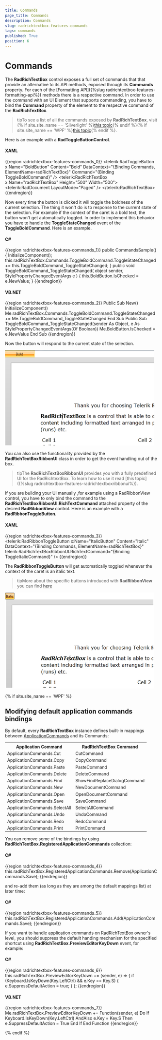 ```yaml
---
title: Commands
page_title: Commands
description: Commands
slug: radrichtextbox-features-commands
tags: commands
published: True
position: 6
---
```


# Commands



The __RadRichTextBox__ control exposes a full set of commands that that provide an alternative to its API methods, exposed through its __Commands__ property. For each of the [Formatting API]({%slug radrichtextbox-features-formatting-api%}) methods there is a respective command. In order to use the command with an UI Element that supports commanding, you have to bind the __Command__ property of the element to the respective command of the __RadRichTextBox__.
        

>tipTo see a list of all the commands exposed by __RadRichTextBox__, visit {% if site.site_name == 'Silverlight' %}[this topic](http://www.telerik.com/help/silverlight/allmembers_t_telerik_windows_documents_richtextboxcommands_richtextboxcommands.html){% endif %}{% if site.site_name == 'WPF' %}[this topic](http://www.telerik.com/help/wpf/allmembers_t_telerik_windows_documents_richtextboxcommands_richtextboxcommands.html){% endif %}.
        

Here is an example with a __RadToggleButtonControl__.
        

#### __XAML__

{{region radrichtextbox-features-commands_0}}
	<telerik:RadToggleButton x:Name="BoldButton"
	                            Content="Bold"
	                            DataContext="{Binding Commands, ElementName=radRichTextBox}"
	                            Command="{Binding ToggleBoldCommand}" />
	<telerik:RadRichTextBox x:Name="radRichTextBox"
	                                    Height="500"
	                                    Width="500">
	    <telerik:RadDocument LayoutMode="Paged" />
	</telerik:RadRichTextBox>
{{endregion}}


Now every time the button is clicked it will toggle the boldness of the current selection. The thing it won't do is to response to the current state of the selection. For example if the context of the caret is a bold text, the button won't get automatically toggled. In order to implement this behavior you have to handle the __ToggleStateChanged__ event of the __ToggleBoldCommand__. Here is an example.
        

#### __C#__

{{region radrichtextbox-features-commands_1}}
	public CommandsSample()
	{
	    InitializeComponent();
	    this.radRichTextBox.Commands.ToggleBoldCommand.ToggleStateChanged += this.ToggleBoldCommand_ToggleStateChanged;
	}
	public void ToggleBoldCommand_ToggleStateChanged( object sender, StylePropertyChangedEventArgs<bool> e )
	{
	    this.BoldButton.IsChecked = e.NewValue;
	}
{{endregion}}



#### __VB.NET__

{{region radrichtextbox-features-commands_2}}
    Public Sub New()
        InitializeComponent()
        Me.radRichTextBox.Commands.ToggleBoldCommand.ToggleStateChanged += Me.ToggleBoldCommand_ToggleStateChanged
    End Sub
    Public Sub ToggleBoldCommand_ToggleStateChanged(sender As Object, e As StylePropertyChangedEventArgs(Of Boolean))
        Me.BoldButton.IsChecked = e.NewValue
    End Sub
{{endregion}}



Now the button will respond to the current state of the selection.

![Rad Rich Text Box Features Commands 01](images/RadRichTextBox_Features_Commands_01.png)

You can also use the functionality provided by the __RadRichTextBoxRibbonUI__ class in order to get the event handling out of the box.
        

>tipThe __RadRichTextBoxRibbonUI__ provides you with a fully predefined UI for the RadRichtextBox. To learn how to use it read [this topic]({%slug radrichtextbox-features-radrichtextboxribbonui%}).
        

If you are building your UI manually ,for example using a RadRibbonView control, you have to only bind the command to the __RadRichTextBoxRibbonUI__.__RichTextCommand__ attached property of the desired __RadRibbonView__ control. Here is an example with a __RadRibbonToggleButton__.
        

#### __XAML__

{{region radrichtextbox-features-commands_3}}
	<telerik:RadRibbonToggleButton x:Name="ItalicButton"
	                                Content="Italic"
	                                DataContext="{Binding Commands, ElementName=radRichTextBox}"
	                                telerik:RadRichTextBoxRibbonUI.RichTextCommand="{Binding ToggleItalicCommand}" />
{{endregion}}



The __RadRibbonToggleButton__ will get automatically toggled whenever the context of the caret is an italic text.
        

>tipMore about the specific buttons introduced with __RadRibbonView__ you can find [here](http://www.telerik.com/help/wpf/allmembers_t_telerik_windows_documents_richtextboxcommands_richtextboxcommands.html)

![Rad Rich Text Box Features Commands 02](images/RadRichTextBox_Features_Commands_02.png)

{% if site.site_name == 'WPF' %}

## Modifying default application commands bindings

By default, every __RadRichTextBox__ instance defines built-in mappings between [ApplicationCommands](http://msdn.microsoft.com/en-us/library/system.windows.input.applicationcommands.aspx) and its Commands:

<table><tr><th><b>Application Command</b></th><th><b>RadRichTextBox Command</b></th></tr><tr><td> ApplicationCommands.Cut </td><td> CutCommand </td></tr><tr><td> ApplicationCommands.Copy </td><td> CopyCommand </td></tr><tr><td> ApplicationCommands.Paste </td><td> PasteCommand </td></tr><tr><td> ApplicationCommands.Delete </td><td> DeleteCommand </td></tr><tr><td> ApplicationCommands.Find </td><td> ShowFindReplaceDialogCommand </td></tr><tr><td> ApplicationCommands.New </td><td> NewDocumentCommand </td></tr><tr><td> ApplicationCommands.Open </td><td> OpenDocumentCommand </td></tr><tr><td> ApplicationCommands.Save </td><td> SaveCommand </td></tr><tr><td> ApplicationCommands.SelectAll </td><td> SelectAllCommand </td></tr><tr><td> ApplicationCommands.Undo </td><td> UndoCommand </td></tr><tr><td> ApplicationCommands.Redo </td><td> RedoCommand </td></tr><tr><td> ApplicationCommands.Print </td><td> PrintCommand </td></tr></tbody></table>

You can remove some of the bindings by using __RadRichTextBox.RegisteredApplicationCommands__ collection:

#### __C#__

{{region radrichtextbox-features-commands_4}}
    this.radRichTextBox.RegisteredApplicationCommands.Remove(ApplicationCommands.Save);
{{endregion}}

and re-add them (as long as they are among the default mappings list) at later time:

#### __C#__

{{region radrichtextbox-features-commands_5}}
    this.radRichTextBox.RegisteredApplicationCommands.Add(ApplicationCommands.Save);
{{endregion}}

If you want to handle application commands on RadRichTextBox owner's level, you should suppress the default handing mechanism for the specified shortcut using __RadRichTextBox.PreviewEditorKeyDown__ event, for example:

#### __C#__

{{region radrichtextbox-features-commands_6}}
    this.radRichTextBox.PreviewEditorKeyDown += (sender, e) =>
        {
            if (Keyboard.IsKeyDown(Key.LeftCtrl) && e.Key == Key.S)
            {
                e.SuppressDefaultAction = true;
            }
        };
{{endregion}}

#### __VB.NET__

{{region radrichtextbox-features-commands_7}}
	Me.radRichTextBox.PreviewEditorKeyDown += Function(sender, e) Do
		If Keyboard.IsKeyDown(Key.LeftCtrl) AndAlso e.Key = Key.S Then
			e.SuppressDefaultAction = True
		End If
	End Function
{{endregion}}

{% endif %}